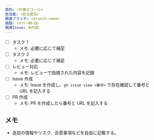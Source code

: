 ```yaml
---
目的: <作業のゴール>
担当者: <担当者名>
関連ブランチ: <branch-name>
期限: YYYY-MM-DD
関連Issue: 未作成
---
```


- [ ] タスク 1
  - メモ: 必要に応じて補足
- [ ] タスク 2
  - メモ: 必要に応じて補足
- [ ] レビュー対応
  - メモ: レビューで指摘された内容を記録
- [ ] Issue 作成
  - メモ: Issue を作成し、`gh issue view <番号>` で存在確認して番号と URL を記入する
- [ ] PR 作成
  - メモ: PR を作成したら番号と URL を記入する

## メモ
- 追加の情報やリスク、合意事項などを自由に記載する。

